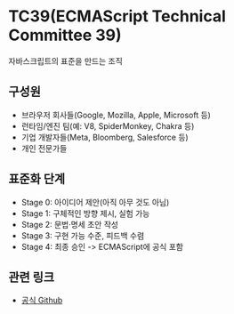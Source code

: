 # TC39(ECMAScript Technical Committee 39)

자바스크립트의 표준을 만드는 조직

## 구성원

- 브라우저 회사들(Google, Mozilla, Apple, Microsoft 등)
- 런타임/엔진 팀(예: V8, SpiderMonkey, Chakra 등)
- 기업 개발자들(Meta, Bloomberg, Salesforce 등)
- 개인 전문가들

## 표준화 단계

- Stage 0: 아이디어 제안(아직 아무 것도 아님)
- Stage 1: 구체적인 방향 제시, 실험 가능
- Stage 2: 문법·명세 초안 작성
- Stage 3: 구현 가능 수준, 피드백 수렴
- Stage 4: 최종 승인 -> ECMAScript에 공식 포함

## 관련 링크

- [공식 Github](https://github.com/tc39/proposals)
